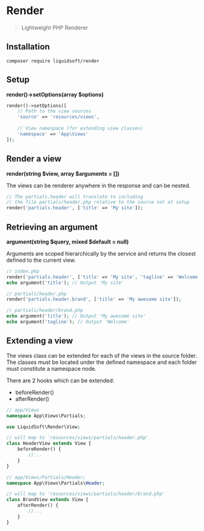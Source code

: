 # Render
> Lightweight PHP Renderer

## Installation
```shell
composer require liquidsoft/render
```

## Setup
**render()->setOptions(array $options)**

```php
render()->setOptions([
    // Path to the view sources
    'source' => 'resources/views',
    
    // View namespace (for extending view classes)
    'namespace' => 'App\Views'
]);
```

## Render a view
**render(string $view, array $arguments = [])**

The views can be renderer anywhere in the response and can be nested.
```php
// The partials.header will translate to including
// the file partials/header.php relative to the source set at setup
render('partials.header', ['title' => 'My site']);
```

## Retrieving an argument
**argument(string $query, mixed $default = null)**

Arguments are scoped hierarchically by the service and returns the closest defined to the current view.

```php
// index.php
render('partials.header', ['title' => 'My site', 'tagline' => 'Welcome']);
echo argument('title'); // Output 'My site'

// partials/header.php
render('partials.header.brand', ['title' => 'My awesome site']);

// partials/header/brand.php
echo argument('title'); // Output 'My awesome site'
echo argument('tagline'); // Output 'Welcome'
```

## Extending a view
The views class can be extended for each of the views in the source folder.
The classes must be located under the defined namespace and each folder must constitute a namespace node.

There are 2 hooks which can be extended:
- beforeRender()
- afterRender()

```php
// app/Views
namespace App\Views\Partials;

use LiquidSoft\Render\View;

// will map to 'resources/views/partials/header.php'
class HeaderView extends View {
    beforeRender() {
        //...
    }
}

// app/Views/Partials/Header;
namespace App\Views\Partials\Header;

// will map to 'resources/views/partials/header/brand.php'
class BrandView extends View {
    afterRender() {
        //...
    }
}
```